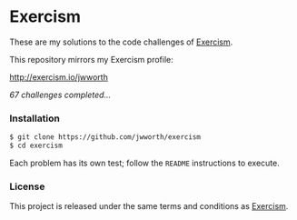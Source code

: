 # Exercism

These are my solutions to the code challenges of [Exercism](http://exercism.io).

This repository mirrors my Exercism profile:

http://exercism.io/jwworth

_67 challenges completed..._

### Installation

```sh
$ git clone https://github.com/jwworth/exercism
$ cd exercism
```

Each problem has its own test; follow the `README` instructions to execute.

### License

This project is released under the same terms and conditions as
[Exercism](http://exercism.io).
